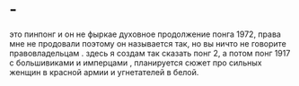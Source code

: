 # -
это пинпонг и он не фыркае
духовное продолжение понга 1972, права мне не продовали поэтому он называется так, но  вы ничто не говорите правовладельцам . здесь я создам так сказать понг 2, а потом понг 1917 с большивиками и имперцами , планируется сюжет про сильных женщин в красной армии и угнетателей в белой. 

